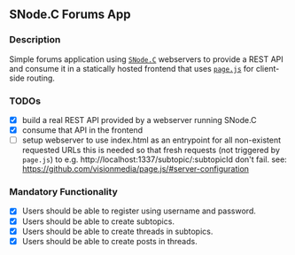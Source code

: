 ## SNode.C Forums App

### Description

Simple forums application using [`SNode.C`](https://github.com/VolkerChristian/snode.c) webservers to provide a REST API and consume it in a statically hosted frontend that uses [`page.js`](https://github.com/visionmedia/page.js) for client-side routing. 

### TODOs

- [x] build a real REST API provided by a webserver running SNode.C
- [x] consume that API in the frontend
- [ ] setup webserver to use index.html as an entrypoint for all non-existent requested URLs
    this is needed so that fresh requests (not triggered by `page.js`) to e.g. http://localhost:1337/subtopic/:subtopicId don't fail.
    see: https://github.com/visionmedia/page.js/#server-configuration

### Mandatory Functionality

- [x] Users should be able to register using username and password.
- [x] Users should be able to create subtopics.
- [x] Users should be able to create threads in subtopics.
- [x] Users should be able to create posts in threads.
